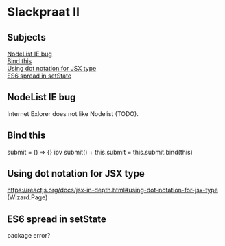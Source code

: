 # Slackpraat II

## Subjects
[NodeList IE bug](#nodelist-ie-bug)<br>
[Bind this](#bind-this)<br>
[Using dot notation for JSX type](#using-dot-notation-for-jsx-type)<br>
[ES6 spread in setState](#es6-spread-in-setstate)<br>

## NodeList IE bug

Internet Exlorer does not like Nodelist (TODO).

## Bind this

submit = () => {} ipv submit() + this.submit = this.submit.bind(this)

## Using dot notation for JSX type

https://reactjs.org/docs/jsx-in-depth.html#using-dot-notation-for-jsx-type
(Wizard.Page)

## ES6 spread in setState

package error?
